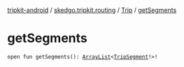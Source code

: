 [tripkit-android](../../index.md) / [skedgo.tripkit.routing](../index.md) / [Trip](index.md) / [getSegments](./get-segments.md)

# getSegments

`open fun getSegments(): `[`ArrayList`](https://docs.oracle.com/javase/7/docs/api/java/util/ArrayList.html)`<`[`TripSegment`](../-trip-segment/index.md)`!>!`